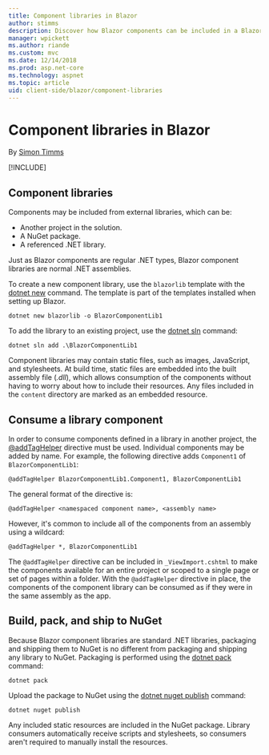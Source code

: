 ```yaml
---
title: Component libraries in Blazor
author: stimms
description: Discover how Blazor components can be included in a Blazor app from an external component library and how to create a library.
manager: wpickett
ms.author: riande
ms.custom: mvc
ms.date: 12/14/2018
ms.prod: asp.net-core
ms.technology: aspnet
ms.topic: article
uid: client-side/blazor/component-libraries
---
```

# Component libraries in Blazor

By [Simon Timms](https://github.com/stimms)

[!INCLUDE[](~/includes/blazor-preview-notice.md)]

## Component libraries

Components may be included from external libraries, which can be:

* Another project in the solution.
* A NuGet package.
* A referenced .NET library.

Just as Blazor components are regular .NET types, Blazor component libraries are normal .NET assemblies. 

To create a new component library, use the `blazorlib` template with the [dotnet new](https://docs.microsoft.com/dotnet/core/tools/dotnet-new) command. The template is part of the templates installed when setting up Blazor.

```console
dotnet new blazorlib -o BlazorComponentLib1
```

To add the library to an existing project, use the [dotnet sln](https://docs.microsoft.com/dotnet/core/tools/dotnet-sln) command:

```console
dotnet sln add .\BlazorComponentLib1
```

Component libraries may contain static files, such as images, JavaScript, and stylesheets. At build time, static files are embedded into the built assembly file (*.dll*), which allows consumption of the components without having to worry about how to include their resources. Any files included in the `content` directory are marked as an embedded resource. 

## Consume a library component

In order to consume components defined in a library in another project, the [@addTagHelper](https://docs.microsoft.com/aspnet/core/mvc/views/tag-helpers/intro#add-helper-label) directive must be used. Individual components may be added by name. For example, the following directive adds `Component1` of `BlazorComponentLib1`:

```cshtml
@addTagHelper BlazorComponentLib1.Component1, BlazorComponentLib1
```

The general format of the directive is:

```cshtml
@addTagHelper <namespaced component name>, <assembly name>
```

However, it's common to include all of the components from an assembly using a wildcard:

```cshtml
@addTagHelper *, BlazorComponentLib1
```

The `@addTagHelper` directive can be included in `_ViewImport.cshtml` to make the components available for an entire project or scoped to a single page or set of pages within a folder. With the `@addTagHelper` directive in place, the components of the component library can be consumed as if they were in the same assembly as the app. 

## Build, pack, and ship to NuGet

Because Blazor component libraries are standard .NET libraries, packaging and shipping them to NuGet is no different from packaging and shipping any library to NuGet. Packaging is performed using the [dotnet pack](https://docs.microsoft.com/dotnet/core/tools/dotnet-pack) command:

```console
dotnet pack
```

Upload the package to NuGet using the [dotnet nuget publish](https://docs.microsoft.com/dotnet/core/tools/dotnet-nuget-push) command:

```console
dotnet nuget publish
```

Any included static resources are included in the NuGet package. Library consumers automatically receive scripts and stylesheets, so consumers aren't required to manually install the resources.
